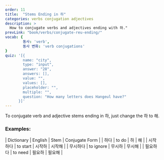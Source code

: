 ```yaml
---
order: 11
title:  "Stems Ending in 하"
categories: verbs conjugation adjectives
description: >
  How to conjugate verbs and adjectives ending with 하."
prevLink: "book/verbs/conjugate-reu-ending/"
vocab: {
		동사: 'verb',
		동사 변화: 'verb conjugations'
}
quiz: '[{
        name: "city",
        type: "input",
        answer: "28",
        answers: [],
        value: "",
        values: [],
        placeholder: "",
        multiple: "",
        question: "How many letters does Hangeul have?"
      }]'
---
```

To conjugate verb and adjective stems ending in 하, just change the 하 to 해.

### Examples:

| Dictionary | English | Stem | Conjugate Form |
| 하다 | to do | 하 | 해 |
| 시작하다 | to start | 시작하 | 시작해 |
| 무시하다 | to ignore | 무시하 | 무시해 |
| 필요하다 | to need | 필요하 | 필요해 |
